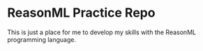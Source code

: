 # ReasonML Practice Repo

This is just a place for me to develop my skills with the ReasonML programming language.
